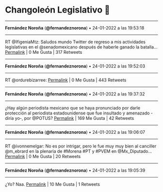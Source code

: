 # Changoleón Legislativo 🙈
*****
**Fernández Noroña** (**@fernandeznorona**) • 24-01-2022 a las 19:53:18
*****
RT @IfigeniaMtz: Saludos mundo Twitter de regreso a mis actividades legislativas en el @senadomexicano después de haberle ganado la batalla…
[Permalink](https://twitter.com/fernandeznorona/status/1485823062910115843) | 0 Me Gusta | 317 Retweets
*****
**Fernández Noroña** (**@fernandeznorona**) • 24-01-2022 a las 19:52:03
*****
RT @ordurebizarree:
[Permalink](https://twitter.com/fernandeznorona/status/1485822751181058053) | 0 Me Gusta | 443 Retweets
*****
**Fernández Noroña** (**@fernandeznorona**) • 24-01-2022 a las 19:37:32
*****
¿Hay algún periodista mexicano que se haya pronunciado por darle protección al periodista estadounidense que fue insultado y amenazado -diría yo-, por @POTUS?
[Permalink](https://twitter.com/fernandeznorona/status/1485819095815802884) | 169 Me Gusta | 42 Retweets
*****
**Fernández Noroña** (**@fernandeznorona**) • 24-01-2022 a las 19:06:07
*****
RT @ivonnemelgar: No es por intrigar, pero le fue muy muy bien al canciller @m_ebrard en la plenaria de #Morena #PT y #PVEM en @Mx_Diputado…
[Permalink](https://twitter.com/fernandeznorona/status/1485811190542618624) | 0 Me Gusta | 20 Retweets
*****
**Fernández Noroña** (**@fernandeznorona**) • 24-01-2022 a las 19:05:39
*****
¿Yo? Naa.
[Permalink](https://twitter.com/fernandeznorona/status/1485811072439365637) | 10 Me Gusta | 1 Retweets
